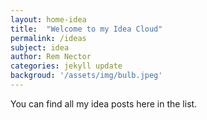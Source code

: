 ```yaml
---
layout: home-idea
title:  "Welcome to my Idea Cloud"
permalink: /ideas
subject: idea
author: Rem Nector
categories: jekyll update
backgroud: '/assets/img/bulb.jpeg'
---
```

You can find all my idea posts here in the list.